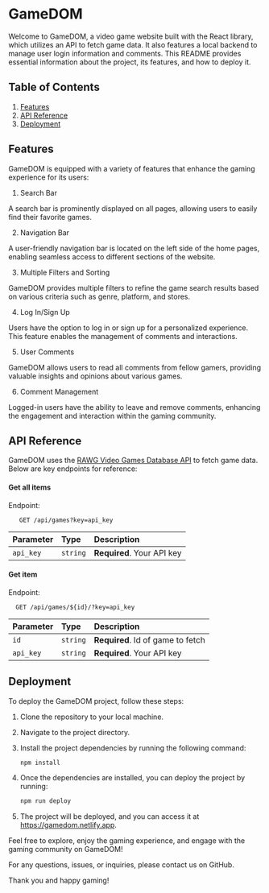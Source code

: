 # GameDOM

Welcome to GameDOM, a video game website built with the React library, which utilizes an API to fetch game data. It also features a local backend to manage user login information and comments. This README provides essential information about the project, its features, and how to deploy it.

## Table of Contents

1. [Features](#features)
2. [API Reference](#api-reference)
3. [Deployment](#deployment)

## Features

GameDOM is equipped with a variety of features that enhance the gaming experience for its users:

1. Search Bar

A search bar is prominently displayed on all pages, allowing users to easily find their favorite games.

2. Navigation Bar

A user-friendly navigation bar is located on the left side of the home pages, enabling seamless access to different sections of the website.

3. Multiple Filters and Sorting

GameDOM provides multiple filters to refine the game search results based on various criteria such as genre, platform, and stores.

4. Log In/Sign Up

Users have the option to log in or sign up for a personalized experience. This feature enables the management of comments and interactions.

5. User Comments

GameDOM allows users to read all comments from fellow gamers, providing valuable insights and opinions about various games.

6. Comment Management

Logged-in users have the ability to leave and remove comments, enhancing the engagement and interaction within the gaming community.

## API Reference

GameDOM uses the [RAWG Video Games Database API](https://api.rawg.io) to fetch game data. Below are key endpoints for reference:

#### Get all items

Endpoint:

```http
   GET /api/games?key=api_key
```

| Parameter | Type     | Description                |
| :-------- | :------- | :------------------------- |
| `api_key` | `string` | **Required**. Your API key |

#### Get item

Endpoint:

```http
  GET /api/games/${id}/?key=api_key

```

| Parameter | Type     | Description                       |
| :-------- | :------- | :-------------------------------- |
| `id`      | `string` | **Required**. Id of game to fetch |
| `api_key` | `string` | **Required**. Your API key        |

## Deployment

To deploy the GameDOM project, follow these steps:

1. Clone the repository to your local machine.
2. Navigate to the project directory.
3. Install the project dependencies by running the following command:

   ```sh
   npm install
   ```

4. Once the dependencies are installed, you can deploy the project by running:

   ```sh
   npm run deploy
   ```

5. The project will be deployed, and you can access it at https://gamedom.netlify.app.

Feel free to explore, enjoy the gaming experience, and engage with the gaming community on GameDOM!

For any questions, issues, or inquiries, please contact us on GitHub.

Thank you and happy gaming!
